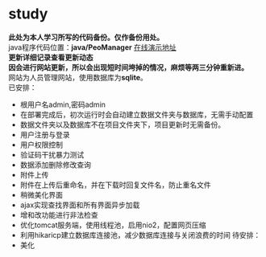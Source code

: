 # study
**此处为本人学习所写的代码备份。仅作备份用处。** <br/>
java程序代码位置：**java/PeoManager** [在线演示地址](http://150.158.81.132/PeoManager) <br/>
**更新详细记录查看更新动态**<br/>
**因会进行网站更新，所以会出现短时间垮掉的情况，麻烦等两三分钟重新进。**<br/>
网站为人员管理网站，使用数据库为**sqlite**。<br/>
已安排：<br/>
- 根用户名admin,密码admin
- 在部署完成后，初次运行时会自动建立数据文件夹与数据库，无需手动配置
- 数据文件夹以及数据库不在项目文件夹下，项目更新时无需备份。
- 用户注册与登录
- 用户权限控制
- 验证码干扰暴力测试
- 数据添加删除修改查询
- 附件上传
- 附件在上传后重命名，并在下载时回复文件名，防止重名文件
- 稍微美化界面
- ajax实现查找界面和所有界面异步加载
- 增和改功能进行非法检查
- 优化tomcat服务端，使用线程池，启用nio2，配置网页压缩 
- 利用hikaricp建立数据库连接池，减少数据库连接与关闭浪费的时间
待安排：<br/>
- 美化
